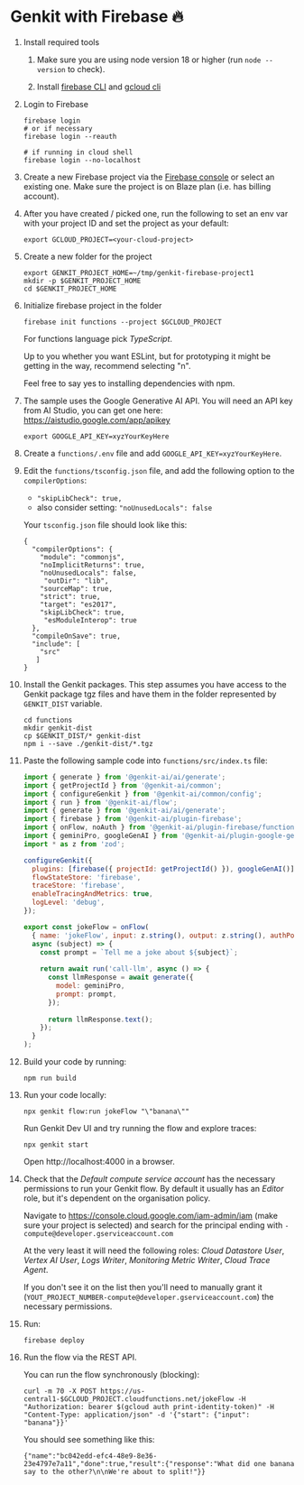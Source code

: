 
# Genkit with Firebase 🔥

1. Install required tools

    1. Make sure you are using node version 18 or higher (run `node --version` to check).

    1. Install [firebase CLI](https://firebase.google.com/docs/cli) and [gcloud cli](https://cloud.google.com/sdk/docs/install)

1. Login to Firebase

   ```
   firebase login
   # or if necessary
   firebase login --reauth

   # if running in cloud shell
   firebase login --no-localhost 
   ```

1. Create a new Firebase project via the [Firebase console](https://console.firebase.google.com/) or select an existing one. Make sure the project is on Blaze plan (i.e. has billing account).

1. After you have created / picked one, run the following to set an env var with your project ID and set the project as your default:

    ```
    export GCLOUD_PROJECT=<your-cloud-project>
    ```

1. Create a new folder for the project

   ```
   export GENKIT_PROJECT_HOME=~/tmp/genkit-firebase-project1
   mkdir -p $GENKIT_PROJECT_HOME
   cd $GENKIT_PROJECT_HOME
   ```

1. Initialize firebase project in the folder

    ```
    firebase init functions --project $GCLOUD_PROJECT
    ```

    For functions language pick _TypeScript_.

    Up to you whether you want ESLint, but for prototyping it might be getting in the way, recommend selecting "n".

    Feel free to say yes to installing dependencies with npm.

1. The sample uses the Google Generative AI API. You will need an API key from AI Studio, you can get one here: https://aistudio.google.com/app/apikey

    ```
    export GOOGLE_API_KEY=xyzYourKeyHere
    ```

1. Create a `functions/.env` file and add `GOOGLE_API_KEY=xyzYourKeyHere`.

1. Edit the `functions/tsconfig.json` file, and add the following option to the `compilerOptions`: 

    * `"skipLibCheck": true,`
    * also consider setting: `"noUnusedLocals": false`

    Your `tsconfig.json` file should look like this:
     ```
     {
       "compilerOptions": {
         "module": "commonjs",
         "noImplicitReturns": true,
         "noUnusedLocals": false,
          "outDir": "lib",
         "sourceMap": true,
         "strict": true,
         "target": "es2017",
         "skipLibCheck": true,
          "esModuleInterop": true
       },
       "compileOnSave": true,
       "include": [
         "src"
        ]
     }    
     ```

1. Install the Genkit packages. This step assumes you have access to the Genkit package tgz files and have them in the folder represented by `GENKIT_DIST` variable.

    ```
    cd functions
    mkdir genkit-dist
    cp $GENKIT_DIST/* genkit-dist
    npm i --save ./genkit-dist/*.tgz
    ```

1. Paste the following sample code into `functions/src/index.ts` file:
     ```javascript
     import { generate } from '@genkit-ai/ai/generate';
     import { getProjectId } from '@genkit-ai/common';
     import { configureGenkit } from '@genkit-ai/common/config';
     import { run } from '@genkit-ai/flow';
     import { generate } from '@genkit-ai/ai/generate';
     import { firebase } from '@genkit-ai/plugin-firebase';
     import { onFlow, noAuth } from '@genkit-ai/plugin-firebase/functions';
     import { geminiPro, googleGenAI } from '@genkit-ai/plugin-google-genai';
     import * as z from 'zod';
     
     configureGenkit({
       plugins: [firebase({ projectId: getProjectId() }), googleGenAI()],
       flowStateStore: 'firebase',
       traceStore: 'firebase',
       enableTracingAndMetrics: true,
       logLevel: 'debug',
     });
     
     export const jokeFlow = onFlow(
       { name: 'jokeFlow', input: z.string(), output: z.string(), authPolicy: noAuth() },
       async (subject) => {
         const prompt = `Tell me a joke about ${subject}`;
        
         return await run('call-llm', async () => {
           const llmResponse = await generate({
             model: geminiPro,
             prompt: prompt,
           });
        
           return llmResponse.text();
         });
       }
     );
     ```

2. Build your code by running: 
    
    ```
    npm run build
    ```

3. Run your code locally: 

    ```
    npx genkit flow:run jokeFlow "\"banana\""
    ```

    Run Genkit Dev UI and try running the flow and explore traces:

    ```
    npx genkit start
    ```

    Open http://localhost:4000 in a browser.

4. Check that the _Default compute service account_ has the necessary permissions to run your Genkit flow. By default it usually has an _Editor_ role, but it's dependent on the organisation policy.

    Navigate to https://console.cloud.google.com/iam-admin/iam (make sure your project is selected) and search for the principal ending with `-compute@developer.gserviceaccount.com`

    At the very least it will need the following roles: _Cloud Datastore User_, _Vertex AI User_, _Logs Writer_, _Monitoring Metric Writer_, _Cloud Trace Agent_.

    If you don't see it on the list then you'll need to manually grant it (`YOUT_PROJECT_NUMBER-compute@developer.gserviceaccount.com`) the necessary permissions.

5. Run: 

    ```
    firebase deploy
    ```

6. Run the flow via the REST API.

    You can run the flow synchronously (blocking):

    ```
    curl -m 70 -X POST https://us-central1-$GCLOUD_PROJECT.cloudfunctions.net/jokeFlow -H "Authorization: bearer $(gcloud auth print-identity-token)" -H "Content-Type: application/json" -d '{"start": {"input": "banana"}}'
    ```

    You should see something like this:
    
    ```
    {"name":"bc042edd-efc4-48e9-8e36-23e4797e7a11","done":true,"result":{"response":"What did one banana say to the other?\n\nWe're about to split!"}}
    ```
